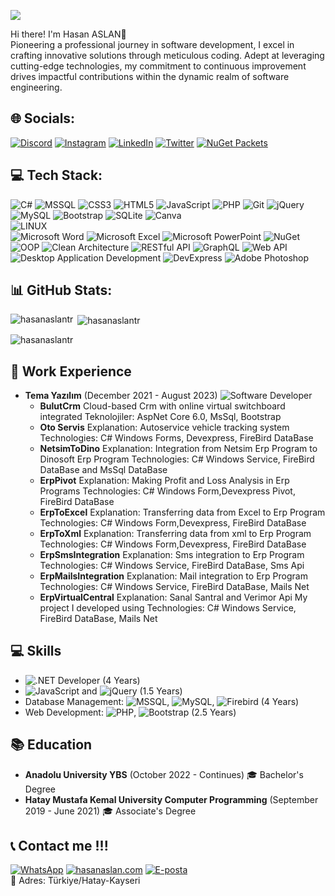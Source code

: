 
[![](https://visitcount.itsvg.in/api?id=iamnullman&icon=0&color=12)](https://visitcount.itsvg.in)

Hi there! I'm Hasan ASLAN👋<br>
Pioneering a professional journey in software development, I excel in crafting innovative solutions through meticulous coding. Adept at leveraging cutting-edge technologies, my commitment to continuous improvement drives impactful contributions within the dynamic realm of software engineering.
<br>
## 🌐 Socials:
[![Discord](https://img.shields.io/badge/Discord-%237289DA.svg?logo=discord&logoColor=white)](https://discord.gg/hasanaslan.com)
[![Instagram](https://img.shields.io/badge/Instagram-%23E4405F.svg?logo=Instagram&logoColor=white)](https://instagram.com/byhasanaslan)
[![LinkedIn](https://img.shields.io/badge/LinkedIn-%230077B5.svg?logo=linkedin&logoColor=white)](https://linkedin.com/in/hasanaslantr)
[![Twitter](https://img.shields.io/badge/Twitter-%231DA1F2.svg?logo=Twitter&logoColor=white)](https://twitter.com/_HasanAslan_)
 [![NuGet Packets](https://img.shields.io/badge/NuGet-004880?style=plastic&logo=nuget&logoColor=white)](https://www.nuget.org/profiles/byhasanaslan)
<br>
## 💻 Tech Stack:
![C#](https://img.shields.io/badge/c%23-%23239120.svg?style=plastic&logo=c-sharp&logoColor=white)
![MSSQL](https://img.shields.io/badge/Microsoft%20SQL%20Server-CC2927?style=plastic&logo=microsoft-sql-server&logoColor=white)
![CSS3](https://img.shields.io/badge/css3-%231572B6.svg?style=plastic&logo=css3&logoColor=white) 
![HTML5](https://img.shields.io/badge/html5-%23E34F26.svg?style=plastic&logo=html5&logoColor=white)
![JavaScript](https://img.shields.io/badge/javascript-%23323330.svg?style=plastic&logo=javascript&logoColor=%23F7DF1E) 
![PHP](https://img.shields.io/badge/php-%23777BB4.svg?style=plastic&logo=php&logoColor=white) 
![Git](https://img.shields.io/badge/Git-F05032?style=plastic&logo=git&logoColor=white)
![jQuery](https://img.shields.io/badge/jquery-%230769AD.svg?style=plastic&logo=jquery&logoColor=white)  
![MySQL](https://img.shields.io/badge/mysql-%2300f.svg?style=plastic&logo=mysql&logoColor=white) 
![Bootstrap](https://img.shields.io/badge/Bootstrap-7952B3?style=plastic&logo=bootstrap&logoColor=white)
![SQLite](https://img.shields.io/badge/sqlite-%2307405e.svg?style=plastic&logo=sqlite&logoColor=white) 
![Canva](https://img.shields.io/badge/Canva-%2300C4CC.svg?style=plastic&logo=Canva&logoColor=white) 	 
![LINUX](https://img.shields.io/badge/Linux-FCC624?style=plastic&logo=linux&logoColor=black)  
![Microsoft Word](https://img.shields.io/badge/Microsoft%20Word-2B579A?style=plastic&logo=microsoft-word&logoColor=white)
![Microsoft Excel](https://img.shields.io/badge/Microsoft%20Excel-217346?style=plastic&logo=microsoft-excel&logoColor=white)
![Microsoft PowerPoint](https://img.shields.io/badge/Microsoft%20PowerPoint-B7472A?style=plastic&logo=microsoft-powerpoint&logoColor=white)
![NuGet](https://img.shields.io/badge/NuGet-004880?style=plastic&logo=nuget&logoColor=white)
![OOP](https://img.shields.io/badge/OOP-%23FF5733?style=plastic)
![Clean Architecture](https://img.shields.io/badge/Clean%20Architecture-%23333333?style=plastic)
![RESTful API](https://img.shields.io/badge/RESTful%20API-%2300BFFF?style=plastic)
![GraphQL](https://img.shields.io/badge/GraphQL-E10098?style=plastic&logo=graphql&logoColor=white)
![Web API](https://img.shields.io/badge/Web%20API-005571?style=plastic)
![Desktop Application Development](https://img.shields.io/badge/Desktop%20Application%20Development-%231F3B5E?style=plastic)
![DevExpress](https://img.shields.io/badge/DevExpress-1C4B91?style=plastic)
![Adobe Photoshop](https://img.shields.io/badge/Adobe%20Photoshop-31A8FF?style=plastic&logo=adobe-photoshop&logoColor=white)
<br>
## 📊 GitHub Stats:  
<p><img align="left" src="https://github-readme-stats.vercel.app/api/top-langs?username=hasanaslantr&show_icons=true&locale=en&layout=compact" alt="hasanaslantr" /></p>
<p>&nbsp;<img align="center" src="https://github-readme-stats.vercel.app/api?username=hasanaslantr&show_icons=true&locale=en" alt="hasanaslantr" /></p>
<p><img align="center" src="https://github-readme-streak-stats.herokuapp.com/?user=hasanaslantr&" alt="hasanaslantr" /></p>

 ## 💼 Work Experience
- **Tema Yazılım** (December 2021 - August 2023)
  ![Software Developer](https://img.shields.io/badge/Software%20Developer-%231F3B5E?style=plastic)
  - **BulutCrm** Cloud-based Crm with online virtual switchboard integrated
  Teknolojiler: AspNet Core 6.0, MsSql, Bootstrap
  - **Oto Servis**
  Explanation: Autoservice vehicle tracking system
  Technologies: C# Windows Forms, Devexpress, FireBird DataBase
  - **NetsimToDino**
  Explanation: Integration from Netsim Erp Program to Dinosoft Erp Program
  Technologies: C# Windows Service, FireBird DataBase and MsSql DataBase
  - **ErpPivot**
  Explanation: Making Profit and Loss Analysis in Erp Programs
  Technologies: C# Windows Form,Devexpress Pivot, FireBird DataBase
  - **ErpToExcel**
  Explanation: Transferring data from Excel to Erp Program
  Technologies: C# Windows Form,Devexpress, FireBird DataBase
  - **ErpToXml**
  Explanation: Transferring data from xml to Erp Program
  Technologies: C# Windows Form,Devexpress, FireBird DataBase
  - **ErpSmsIntegration**
  Explanation: Sms integration to Erp Program
  Technologies: C# Windows Service, FireBird DataBase, Sms Api
  - **ErpMailsIntegration**
  Explanation: Mail integration to Erp Program
  Technologies: C# Windows Service, FireBird DataBase, Mails Net
  - **ErpVirtualCentral**
  Explanation: Sanal Santral and Verimor Api My project I developed using
  Technologies: C# Windows Service, FireBird DataBase, Mails Net

## 💻 Skills
- ![.NET Developer](https://img.shields.io/badge/.NET%20Developer-%235C2D91?style=plastic)
  (4 Years)
- ![JavaScript](https://img.shields.io/badge/JavaScript-%23F7DF1E?style=plastic)
  and ![jQuery](https://img.shields.io/badge/jQuery-%230769AD?style=plastic) 
  (1.5 Years)
- Database Management: ![MSSQL](https://img.shields.io/badge/MSSQL-%23CC2927?style=plastic), 
  ![MySQL](https://img.shields.io/badge/MySQL-%2300f?style=plastic), 
  ![Firebird](https://img.shields.io/badge/Firebird-%2307405e?style=plastic) 
  (4 Years)
- Web Development: ![PHP](https://img.shields.io/badge/PHP-%23777BB4?style=plastic), 
  ![Bootstrap](https://img.shields.io/badge/Bootstrap-%23563D7C?style=plastic) 
  (2.5 Years)

## 📚 Education
- **Anadolu University YBS** (October 2022 - Continues) 🎓 Bachelor's Degree 
- **Hatay Mustafa Kemal University Computer Programming** (September 2019 - June 2021) 🎓 Associate's Degree
## 📞 Contact me !!!
  [![WhatsApp](https://img.shields.io/badge/WhatsApp-25D366?style=for-the-badge&logo=whatsapp&logoColor=white)](https://wa.me/905459063400?text=Merhaba%20size%20GitHub%20profili%20üzerinden%20ulaşmaktayım%20👋)
  [![hasanaslan.com](https://img.shields.io/badge/Web%20Sitesi-4285F4?style=for-the-badge&logo=google-chrome&logoColor=white)](https://www.hasanaslan.com)
  [![E-posta](https://img.shields.io/badge/E--posta-D14836?style=for-the-badge&logo=gmail&logoColor=white)](mailto:info@hasanaslan.com)
   <br>
 📍 Adres: Türkiye/Hatay-Kayseri
 
 
